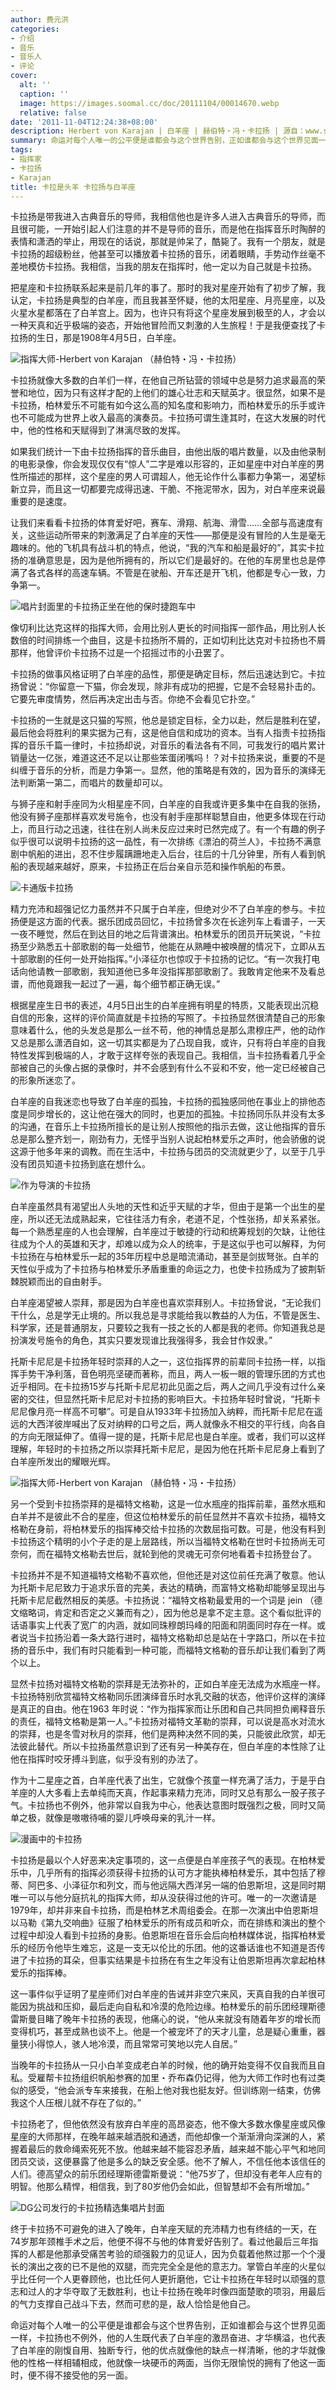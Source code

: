 ```yaml
---
author: 费元洪
categories:
- 介绍
- 音乐
- 音乐人
- 评论
cover:
  alt: ''
  caption: ''
  image: https://images.soomal.cc/doc/20111104/00014670.webp
  relative: false
date: '2011-11-04T12:24:38+08:00'
description: Herbert von Karajan | 白羊座 | 赫伯特・冯・卡拉扬 | 源自：www.soomal.com | 版权：特约 |  平均/总评分：09.67/116
summary: 命运对每个人唯一的公平便是谁都会与这个世界告别，正如谁都会与这个世界见面一样，卡拉扬也不例外，他的人生既代表了白羊座的激昂奋进、才华横溢，也代表了白羊座的刚愎自用、独断专行，他的优点就像他的缺点一样清晰，他的才华就像他的性格一样相辅相成，他就像一块硬币的两面，当你无限愉悦的拥有了他这一面时，便不得不接受他的另一面。
tags:
- 指挥家
- 卡拉扬
- Karajan
title: 卡拉是头羊 卡拉扬与白羊座
---
```


卡拉扬是带我进入古典音乐的导师，我相信他也是许多人进入古典音乐的导师，而且很可能，一开始引起人们注意的并不是导师的音乐，而是他在指挥音乐时陶醉的表情和潇洒的举止，用现在的话说，那就是帅呆了，酷毙了。我有一个朋友，就是卡拉扬的超级粉丝，他甚至可以播放着卡拉扬的音乐，闭着眼睛，手势动作丝毫不差地模仿卡拉扬。我相信，当我的朋友在指挥时，他一定以为自己就是卡拉扬。

把星座和卡拉扬联系起来是前几年的事了。那时的我对星座开始有了初步了解，我认定，卡拉扬是典型的白羊座，而且我甚至怀疑，他的太阳星座、月亮星座，以及火星水星都落在了白羊宫上。因为，也许只有将这个星座发展到极至的人，才会以一种天真和近乎极端的姿态，开始他冒险而又刺激的人生旅程！于是我便查找了卡拉扬的生日，那是1908年4月5日，白羊座。

![指挥大师-Herbert von Karajan （赫伯特・冯・卡拉扬）](https://images.soomal.cc/doc/20111104/00014664.webp)





卡拉扬就像大多数的白羊们一样，在他自己所钻营的领域中总是努力追求最高的荣誉和地位，因为只有这样才配的上他们的雄心壮志和天赋英才。很显然，如果不是卡拉扬，柏林爱乐不可能有如今这么高的知名度和影响力，而柏林爱乐的乐手或许也不可能成为世界上收入最高的演奏员。卡拉扬可谓生逢其时，在这大发展的时代中，他的性格和天赋得到了淋漓尽致的发挥。

如果我们统计一下由卡拉扬指挥的音乐曲目，由他出版的唱片数量，以及由他录制的电影录像，你会发现仅仅有“惊人”二字是难以形容的，正如星座中对白羊座的男性所描述的那样，这个星座的男人可谓超人，他无论作什么事都力争第一，渴望标新立异，而且这一切都要完成得迅速、干脆、不拖泥带水，因为，对白羊座来说最重要的是速度。

让我们来看看卡拉扬的体育爱好吧，赛车、滑翔、航海、滑雪……全部与高速度有关，这些运动所带来的刺激满足了白羊座的天性――那便是没有冒险的人生是毫无趣味的。他的飞机具有战斗机的特点，他说，“我的汽车和船是最好的”，其实卡拉扬的准确意思是，因为是他所拥有的，所以它们是最好的。在他的车房里也总是停满了各式各样的高速车辆。不管是在驶船、开车还是开飞机，他都是专心一致，力争第一。

![唱片封面里的卡拉扬正坐在他的保时捷跑车中](https://images.soomal.cc/doc/20111104/00014669.webp)





像切利比达克这样的指挥大师，会用比别人更长的时间指挥一部作品，用比别人长数倍的时间排练一个曲目，这是卡拉扬所不屑的，正如切利比达克对卡拉扬也不屑那样，他曾评价卡拉扬不过是一个招摇过市的小丑罢了。

卡拉扬的做事风格证明了白羊座的品性，那便是确定目标，然后迅速达到它。卡拉扬曾说：“你留意一下猫，你会发现，除非有成功的把握，它是不会轻易扑击的。它要先审度情势，然后再决定出击与否。你绝不会看见它扑空。”

卡拉扬的一生就是这只猫的写照，他总是锁定目标，全力以赴，然后是胜利在望，最后他会将胜利的果实据为己有，这是他自信和成功的资本。当有人指责卡拉扬指挥的音乐千篇一律时，卡拉扬却说，对音乐的看法各有不同，可我发行的唱片累计销量达一亿张，难道这还不足以让那些笨蛋闭嘴吗！？对卡拉扬来说，重要的不是纠缠于音乐的分析，而是力争第一。显然，他的策略是有效的，因为音乐的演绎无法判断第一第二，而唱片的数量却可以。

与狮子座和射手座同为火相星座不同，白羊座的自我或许更多集中在自我的张扬，他没有狮子座那样喜欢发号施令，也没有射手座那样聪慧自由，他更多体现在行动上，而且行动之迅速，往往在别人尚未反应过来时已然完成了。有一个有趣的例子似乎很可以说明卡拉扬的这一品性，有一次排练《漂泊的荷兰人》，卡拉扬不满意剧中帆船的进出，忍不住步履蹒跚地走入后台，往后的十几分钟里，所有人看到帆船的表现越来越好，原来，卡拉扬正在后台亲自示范和操作帆船的布景。

![卡通版卡拉扬](https://images.soomal.cc/doc/20111104/00014670.webp)





精力充沛和超强记忆力虽然并不只属于白羊座，但绝对少不了白羊座的参与。卡拉扬便是这方面的代表。据乐团成员回忆，卡拉扬曾多次在长途列车上看谱子，一天一夜不睡觉，然后在到达目的地之后背谱演出。柏林爱乐的团员开玩笑说，“卡拉扬至少熟悉五十部歌剧的每一处细节，他能在从熟睡中被唤醒的情况下，立即从五十部歌剧的任何一处开始指挥。”小泽征尔也惊叹于卡拉扬的记忆。“有一次我打电话向他请教一部歌剧，我知道他已多年没指挥那部歌剧了。我敢肯定他来不及看总谱，而他竟跟我一起过了一遍，每个细节都正确无误。”

根据星座生日书的表述，4月5日出生的白羊座拥有明星的特质，又能表现出沉稳自信的形象，这样的评价简直就是卡拉扬的写照了。卡拉扬显然很清楚自己的形象意味着什么，他的头发总是那么一丝不苟，他的神情总是那么肃穆庄严，他的动作又总是那么潇洒自如，这一切其实都是为了凸现自我，或许，只有将白羊座的自我特性发挥到极端的人，才敢于这样夸张的表现自己。我相信，当卡拉扬看着几乎全部被自己的头像占据的录像时，并不会感到有什么不妥和不安，他一定已经被自己的形象所迷恋了。

白羊座的自我迷恋也导致了白羊座的孤独，卡拉扬的孤独感同他在事业上的排他态度是同步增长的，这让他在强大的同时，也更加的孤独。卡拉扬同乐队并没有太多的沟通，在音乐上卡拉扬所擅长的是让别人按照他的指示去做，这让他指挥的音乐总是那么整齐划一，刚劲有力，无怪乎当别人说起柏林爱乐之声时，他会骄傲的说这源于他多年来的调教。而在生活中，卡拉扬与团员的交流就更少了，以至于几乎没有团员知道卡拉扬到底在想什么。

![作为导演的卡拉扬](https://images.soomal.cc/doc/20111104/00014668.webp)





白羊座虽然具有渴望出人头地的天性和近乎天赋的才华，但由于是第一个出生的星座，所以还无法成熟起来，它往往活力有余，老道不足，个性张扬，却关系紧张。每一个熟悉星座的人也会理解，白羊座过于敏捷的行动和统筹规划的欠缺，让他往往成为个人的英雄和天才，却难以成为众人的统率，于是这似乎也可以解释，为何卡拉扬在与柏林爱乐一起的35年历程中总是暗流涌动，甚至是剑拔弩张。白羊的天性似乎成为了卡拉扬与柏林爱乐矛盾重重的命运之力，也使卡拉扬成为了披荆斩棘脱颖而出的自由射手。

白羊座渴望被人崇拜，那是因为白羊座也喜欢崇拜别人。卡拉扬曾说，“无论我们干什么，总是学无止境的。所以我总是寻求能给我以教益的人为伍，不管是医生、科学家，还是普通朋友，只要较之我有一技之长的人都是我的老师。你知道我总是扮演发号施令的角色，其实只要发现谁比我强得多，我会甘作奴隶。”

托斯卡尼尼是卡拉扬年轻时崇拜的人之一，这位指挥界的前辈同卡拉扬一样，以指挥手势干净利落，音色明亮坚硬而著称，而且，两人一板一眼的管理乐团的方式也近乎相同。在卡拉扬15岁与托斯卡尼尼初此见面之后，两人之间几乎没有过什么亲密的交往，但显然托斯卡尼尼对卡拉扬的影响巨大。卡拉扬年轻时曾说，“托斯卡尼尼像月亮一样高不可攀”。可是自从1933年卡拉扬加入纳粹，而托斯卡尼尼在遥远的大西洋彼岸喊出了反对纳粹的口号之后，两人就像永不相交的平行线，向各自的方向无限延伸了。值得一提的是，托斯卡尼尼也是白羊座。或者，我们可以这样理解，年轻时的卡拉扬之所以崇拜托斯卡尼尼，是因为他在托斯卡尼尼身上看到了白羊座所发出的耀眼光辉。

![指挥大师-Herbert von Karajan （赫伯特・冯・卡拉扬）](https://images.soomal.cc/doc/20111104/00014665.webp)





另一个受到卡拉扬崇拜的是福特文格勒，这是一位水瓶座的指挥前辈，虽然水瓶和白羊并不是彼此不合的星座，但这位柏林爱乐的前任显然并不喜欢卡拉扬，福特文格勒在身前，将柏林爱乐的指挥棒交给卡拉扬的次数屈指可数。可是，他没有料到卡拉扬这个精明的小个子走的是上层路线，所以当福特文格勒在世时卡拉扬尚无可奈何，而在福特文格勒去世后，就轮到他的灵魂无可奈何地看着卡拉扬登台了。

卡拉扬并不是不知道福特文格勒不喜欢他，但他还是对这位前任充满了敬意。他认为托斯卡尼尼致力于追求乐音的完美，表达的精确，而富特文格勒却能够呈现出与托斯卡尼尼截然相反的美感。卡拉扬说：“福特文格勒最爱用的一个词是 jein （德文缩略词，肯定和否定之义兼而有之），因为他总是拿不定主意。这个看似批评的话语事实上代表了宽广的内涵，就如同珠穆朗玛峰的阳面和阴面同时存在一样。或者说当卡拉扬沿着一条大路行进时，福特文格勒却总是站在十字路口，所以在卡拉扬的音乐中，我们有时只能看到一种可能，而福特文格勒的音乐却让我们看到了两个以上。

显然卡拉扬对福特文格勒的崇拜是无法弥补的，正如白羊座无法成为水瓶座一样。卡拉扬特别欣赏福特文格勒同乐团演绎音乐时水乳交融的状态，他评价这样的演绎是真正的自由。他在1963 年时说：“作为指挥家而让乐团和自己共同担负阐释音乐的责任，福特文格勒是第一人。”卡拉扬对福特文革勒的崇拜，可以说是高水对流水的崇拜，也是冬雪对秋月的崇拜，他们是两种决然不同的美，只能彼此欣赏，却无法彼此替代。所以卡拉扬虽然意识到了还有另一种美存在，但白羊座的本性除了让他在指挥时咬牙搏斗到底，似乎没有别的办法了。

作为十二星座之首，白羊座代表了出生，它就像个孩童一样充满了活力，于是乎白羊座的人大多看上去单纯而天真，作起事来精力充沛，同时又总有那么一股子孩子气。卡拉扬也不例外，他非常以自我为中心，他表达意图时既强烈之极，同时又简单之极，就像是嗷嗷待哺的婴儿呼唤母亲的乳汁一样。

![漫画中的卡拉扬](https://images.soomal.cc/doc/20111104/00014666.webp)





卡拉扬是最以个人好恶来决定事项的，这一点便是白羊座孩子气的表现。在柏林爱乐中，几乎所有的指挥必须获得卡拉扬的认可方才能执棒柏林爱乐，其中包括了穆蒂、阿巴多、小泽征尔和列文，而与他远隔大西洋另一端的伯恩斯坦，这是同时期唯一可以与他分庭抗礼的指挥大师，却从没获得过他的许可。唯一的一次邀请是1979年，却并非来自卡拉扬，而是柏林艺术周组委会。在那一次演出中伯恩斯坦以马勒《第九交响曲》征服了柏林爱乐的所有成员和听众，而在排练和演出的整个过程中却没人看到卡拉扬的身影。伯恩斯坦在音乐会后向柏林媒体说，指挥柏林爱乐的经历令他毕生难忘，这是一支无以伦比的乐团。他的这番话谁也不知道是否传进了卡拉扬的耳朵，但事实结果是卡拉扬在有生之年没有让伯恩斯坦再次拿起柏林爱乐的指挥棒。

这一事件似乎证明了星座师们对白羊座的告诫并非空穴来风，天真自我的白羊很可能因为挑战和压抑，最后走向自私和冷漠的危险边缘。柏林爱乐的前乐团经理斯德雷斯曼目睹了晚年卡拉扬的表现，他痛心的说，“他从来就没有随着年岁的增长而变得机巧，甚至成熟也谈不上。他是一个被宠坏了的天才儿童，总是疑心重重，器量狭小得惊人，骇人地冷漠，而且常常可笑地以完人自居。”

当晚年的卡拉扬从一只小白羊变成老白羊的时候，他的确开始变得不仅自我而且自私。受雇帮卡拉扬组织帆船参赛的加里・乔布森仍记得，他为大师工作时也有过类似的感受，“他会派专车来接我，在船上他对我也挺友好。但训练刚一结束，仿佛我这个人压根儿就不存在了似的。”

卡拉扬老了，但他依然没有放弃白羊座的高昂姿态，他不像大多数水像星座或风像星座的大师那样，在晚年越来越洒脱和通透，而他却像一个渐渐滑向深渊的人，紧握着最后的救命绳索死死不放。他越来越不能容忍矛盾，越来越不能心平气和地同团员交谈，这便暴露了他是多么的缺乏安全感。他不了解人，不信任他本该信任的人们。德高望众的前乐团经理斯德雷斯曼说：“他75岁了，但却没有老年人应有的明智。他那么精悍，相信我，到了80岁他仍会如此，但智慧却不会有所增加。”

![DG公司发行的卡拉扬精选集唱片封面](https://images.soomal.cc/doc/20111104/00014667.webp)





终于卡拉扬不可避免的进入了晚年，白羊座天赋的充沛精力也有终结的一天，在74岁那年颈椎手术之后，他便不得不与他的体育爱好告别了。看过他最后三年指挥的人都是他那承受痛苦考验的顽强毅力的见证人，因为负载着他熬过那一个个漫长的演出之夜的已不是他的双腿，而完完全全是他的意志力。掌管白羊座的火星似乎比任何一个人更眷顾他，也比任何人更折磨他，它让卡拉扬在年轻时以顽强的意志和过人的才华夺取了无数胜利，也让卡拉扬在晚年时像四面楚歌的项羽，用最后的气力支撑自己战斗下去，然而可悲的是，敌人恰恰是他自己。

命运对每个人唯一的公平便是谁都会与这个世界告别，正如谁都会与这个世界见面一样，卡拉扬也不例外，他的人生既代表了白羊座的激昂奋进、才华横溢，也代表了白羊座的刚愎自用、独断专行，他的优点就像他的缺点一样清晰，他的才华就像他的性格一样相辅相成，他就像一块硬币的两面，当你无限愉悦的拥有了他这一面时，便不得不接受他的另一面。
